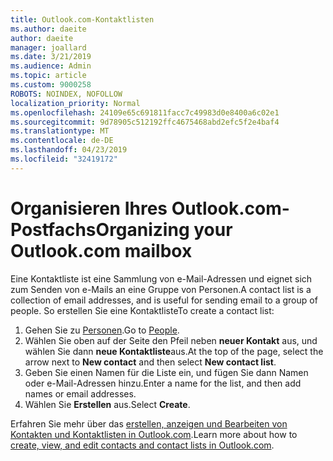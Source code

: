 ```yaml
---
title: Outlook.com-Kontaktlisten
ms.author: daeite
author: daeite
manager: joallard
ms.date: 3/21/2019
ms.audience: Admin
ms.topic: article
ms.custom: 9000258
ROBOTS: NOINDEX, NOFOLLOW
localization_priority: Normal
ms.openlocfilehash: 24109e65c691811facc7c49983d0e8400a6c02e1
ms.sourcegitcommit: 9d78905c512192ffc4675468abd2efc5f2e4baf4
ms.translationtype: MT
ms.contentlocale: de-DE
ms.lasthandoff: 04/23/2019
ms.locfileid: "32419172"
---
```

# <a name="organizing-your-outlookcom-mailbox"></a><span data-ttu-id="cf130-102">Organisieren Ihres Outlook.com-Postfachs</span><span class="sxs-lookup"><span data-stu-id="cf130-102">Organizing your Outlook.com mailbox</span></span>

<span data-ttu-id="cf130-103">Eine Kontaktliste ist eine Sammlung von e-Mail-Adressen und eignet sich zum Senden von e-Mails an eine Gruppe von Personen.</span><span class="sxs-lookup"><span data-stu-id="cf130-103">A contact list is a collection of email addresses, and is useful for sending email to a group of people.</span></span> <span data-ttu-id="cf130-104">So erstellen Sie eine Kontaktliste</span><span class="sxs-lookup"><span data-stu-id="cf130-104">To create a contact list:</span></span>

1. <span data-ttu-id="cf130-105">Gehen Sie zu [Personen](https://outlook.live.com/people/).</span><span class="sxs-lookup"><span data-stu-id="cf130-105">Go to [People](https://outlook.live.com/people/).</span></span>
1. <span data-ttu-id="cf130-106">Wählen Sie oben auf der Seite den Pfeil neben **neuer Kontakt** aus, und wählen Sie dann **neue Kontaktliste**aus.</span><span class="sxs-lookup"><span data-stu-id="cf130-106">At the top of the page, select the arrow next to **New contact** and then select **New contact list**.</span></span>
1. <span data-ttu-id="cf130-107">Geben Sie einen Namen für die Liste ein, und fügen Sie dann Namen oder e-Mail-Adressen hinzu.</span><span class="sxs-lookup"><span data-stu-id="cf130-107">Enter a name for the list, and then add names or email addresses.</span></span>
1. <span data-ttu-id="cf130-108">Wählen Sie **Erstellen** aus.</span><span class="sxs-lookup"><span data-stu-id="cf130-108">Select **Create**.</span></span>

<span data-ttu-id="cf130-109">Erfahren Sie mehr über das [erstellen, anzeigen und Bearbeiten von Kontakten und Kontaktlisten in Outlook.com](https://support.office.com/article/5b909158-036e-4820-92f7-2a27f57b9f01).</span><span class="sxs-lookup"><span data-stu-id="cf130-109">Learn more about how to [create, view, and edit contacts and contact lists in Outlook.com](https://support.office.com/article/5b909158-036e-4820-92f7-2a27f57b9f01).</span></span>